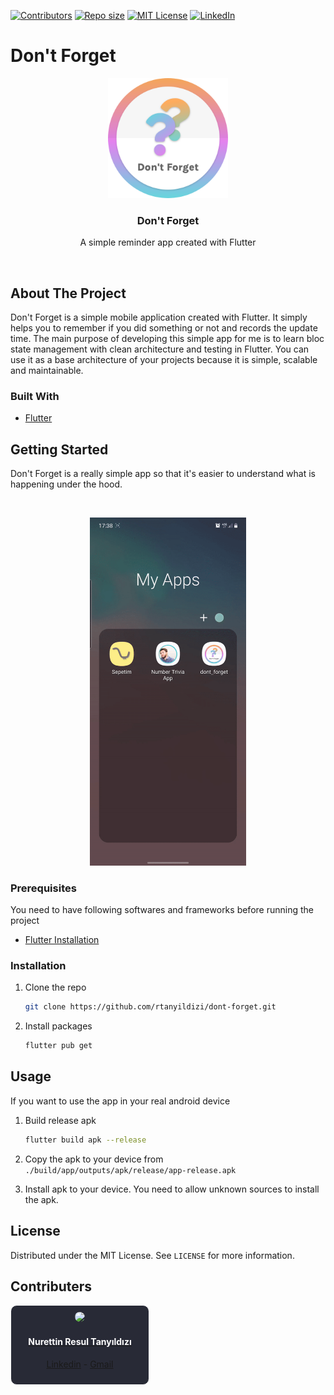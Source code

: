 <!-- Badges -->

[![Contributors][contributors-shield]][contributors-url]
[![Repo size][repo-size-shield]][repo-url]
[![MIT License][license-shield]][license-url]
[![LinkedIn][linkedin-shield]][linkedin-url]

# Don't Forget

<!-- Project Logo -->
<p align=center>
<img src="./assets/images/ic_launcher.png" widht=192 height=192/>
<h3 align=center>Don't Forget</h3>
<p align=center>A simple reminder app created with Flutter<p/>
</p>

<!-- Description -->

<br>

## About The Project

Don't Forget is a simple mobile application created with Flutter. It simply helps you to remember if you did something or not and records the update time. The main purpose of developing this simple app for me is to learn bloc state management with clean architecture and testing in Flutter. You can use it as a base architecture of your projects because it is simple, scalable and maintainable.

### Built With

- [Flutter]([flutter-url])

## Getting Started

Don't Forget is a really simple app so that it's easier to understand what is happening under the hood.

<br>
<p align=center><img src="./assets/images/app-usage.gif" width=250/></p>

### Prerequisites

You need to have following softwares and frameworks before running the project

- [Flutter Installation](https://flutter.dev/docs/get-started/install)

### Installation

1. Clone the repo
   ```sh
   git clone https://github.com/rtanyildizi/dont-forget.git
   ```
2. Install packages
   ```sh
   flutter pub get
   ```

## Usage

If you want to use the app in your real android device

1. Build release apk
   ```sh
   flutter build apk --release
   ```
2. Copy the apk to your device from `./build/app/outputs/apk/release/app-release.apk`

3. Install apk to your device. You need to allow unknown sources to install the apk.

<!-- _For more examples, please refer to the [Documentation](https://example.com)_ -->

<!-- ## Roadmap

See the [open issues][issues-url] for a list of proposed features (and known issues).

<!-- CONTRIBUTING -->
<!--
## Contributing

Contributions are what make the open source community such an amazing place to be learn, inspire, and create. Any contributions you make are **greatly appreciated**.

1. Fork the Project
2. Create your Feature Branch (`git checkout -b feature/AmazingFeature`)
3. Commit your Changes (`git commit -m 'Add some AmazingFeature'`)
4. Push to the Branch (`git push origin feature/AmazingFeature`)
5. Open a Pull Request -->

<!-- LICENSE -->

## License

Distributed under the MIT License. See `LICENSE` for more information.

<!-- CONTACT -->

## Contributers

<a href='https://github.com/rtanyildizi' target="_blank"><div align=center style='padding: 10px; width: 200px; border: 1px solid white; background-color: #282A36; border-radius: 10px'>
<img src="https://github.com/rtanyildizi.png" style="border-radius:50%" width=150px />

<h4 style='color: white; font-weight: bold'> Nurettin Resul Tanyıldızı </h4>
<p><a href='https://linkedin.com/in/rtanyildizi'>Linkedin</a> - <a href='mailto:tanyildizi.resul@gmail.com'>Gmail</a></p>
</div></a>

<!-- Variables -->

[flutter-url]: https://flutter.dev
[repo-url]: https://github.com/rtanyildizi/dont-forget
[issues-url]: https://github.com/rtanyildizi/dont-forget/issues
[contributors-shield]: https://img.shields.io/github/contributors/rtanyildizi/dont-forget
[contributors-url]: https://github.com/rtanyildizi/dont-forget/graphs/contributors
[repo-size-shield]: https://img.shields.io/github/repo-size/rtanyildizi/dont-forget
[license-shield]: https://img.shields.io/github/license/rtanyildizi/dont-forget
[license-url]: https://github.com/rtanyildizi/dont-forget/blob/main/LICENSE
[linkedin-shield]: https://img.shields.io/badge/LinkedIn-%230072B1?logo=linkedin
[linkedin-url]: https://linkedin.com/in/rtanyildizi
